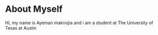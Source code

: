 <h1> About Myself </h1
<body> Hi, my name is Ayeman maknojia and i am a student at The University of Texas at Austin
